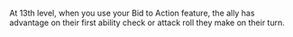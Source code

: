 At 13th level, when you use your Bid to Action feature, the ally has advantage on their first ability check or attack roll they make on their turn.